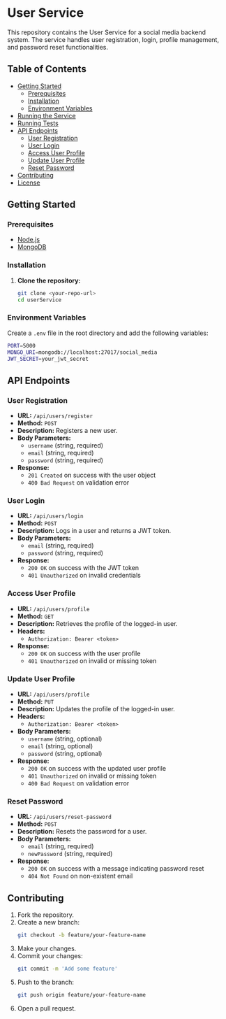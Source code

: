# User Service

This repository contains the User Service for a social media backend system. The service handles user registration, login, profile management, and password reset functionalities.

## Table of Contents

- [Getting Started](#getting-started)
  - [Prerequisites](#prerequisites)
  - [Installation](#installation)
  - [Environment Variables](#environment-variables)
- [Running the Service](#running-the-service)
- [Running Tests](#running-tests)
- [API Endpoints](#api-endpoints)
  - [User Registration](#user-registration)
  - [User Login](#user-login)
  - [Access User Profile](#access-user-profile)
  - [Update User Profile](#update-user-profile)
  - [Reset Password](#reset-password)
- [Contributing](#contributing)
- [License](#license)

## Getting Started

### Prerequisites

- [Node.js](https://nodejs.org/en/download/)
- [MongoDB](https://www.mongodb.com/try/download/community)

### Installation

1. **Clone the repository:**
   ```bash
   git clone <your-repo-url>
   cd userService

### Environment Variables

Create a `.env` file in the root directory and add the following variables:

```bash
PORT=5000
MONGO_URI=mongodb://localhost:27017/social_media
JWT_SECRET=your_jwt_secret
```

## API Endpoints

### User Registration
- **URL:** `/api/users/register`
- **Method:** `POST`
- **Description:** Registers a new user.
- **Body Parameters:**
  - `username` (string, required)
  - `email` (string, required)
  - `password` (string, required)
- **Response:**
  - `201 Created` on success with the user object
  - `400 Bad Request` on validation error

### User Login
- **URL:** `/api/users/login`
- **Method:** `POST`
- **Description:** Logs in a user and returns a JWT token.
- **Body Parameters:**
  - `email` (string, required)
  - `password` (string, required)
- **Response:**
  - `200 OK` on success with the JWT token
  - `401 Unauthorized` on invalid credentials

### Access User Profile
- **URL:** `/api/users/profile`
- **Method:** `GET`
- **Description:** Retrieves the profile of the logged-in user.
- **Headers:**
  - `Authorization: Bearer <token>`
- **Response:**
  - `200 OK` on success with the user profile
  - `401 Unauthorized` on invalid or missing token

### Update User Profile
- **URL:** `/api/users/profile`
- **Method:** `PUT`
- **Description:** Updates the profile of the logged-in user.
- **Headers:**
  - `Authorization: Bearer <token>`
- **Body Parameters:**
  - `username` (string, optional)
  - `email` (string, optional)
  - `password` (string, optional)
- **Response:**
  - `200 OK` on success with the updated user profile
  - `401 Unauthorized` on invalid or missing token
  - `400 Bad Request` on validation error

### Reset Password
- **URL:** `/api/users/reset-password`
- **Method:** `POST`
- **Description:** Resets the password for a user.
- **Body Parameters:**
  - `email` (string, required)
  - `newPassword` (string, required)
- **Response:**
  - `200 OK` on success with a message indicating password reset
  - `404 Not Found` on non-existent email

## Contributing

1. Fork the repository.
2. Create a new branch:
    ```bash
    git checkout -b feature/your-feature-name
    ```
3. Make your changes.
4. Commit your changes:
    ```bash
    git commit -m 'Add some feature'
    ```
5. Push to the branch:
    ```bash
    git push origin feature/your-feature-name
    ```
6. Open a pull request.
